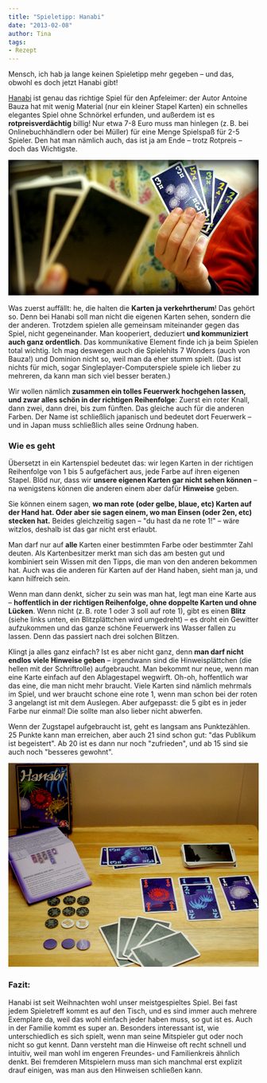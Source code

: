 ```yaml
---
title: "Spieletipp: Hanabi"
date: "2013-02-08" 
author: Tina
tags:
- Rezept
---
```


Mensch, ich hab ja lange keinen Spieletipp mehr gegeben – und das, obwohl es doch jetzt Hanabi gibt!

[Hanabi](http://www.spiele-check.de/page.php?page=game_view&gameid=11641 "Hanabi bei spielecheck.de (Infos, Bilder und Rezensionen)") ist genau das richtige Spiel für den Apfeleimer: der Autor Antoine Bauza hat mit wenig Material (nur ein kleiner Stapel Karten) ein schnelles elegantes Spiel ohne Schnörkel erfunden, und außerdem ist es **rotpreisverdächtig** billig! Nur etwa 7-8 Euro muss man hinlegen (z. B. bei Onlinebuchhändlern oder bei Müller) für eine Menge Spielspaß für 2-5 Spieler. Den hat man nämlich auch, das ist ja am Ende – trotz Rotpreis – doch das Wichtigste.

[![Hanabi-Kartenhand](images/hanabi-kartenhand.jpg)](http://apfeleimer.wordpress.com/2013/02/09/spieletipp-hanabi/hanabi-kartenhand/)

Was zuerst auffällt: he, die halten die **Karten ja verkehrtherum**! Das gehört so. Denn bei Hanabi soll man nicht die eigenen Karten sehen, sondern die der anderen. Trotzdem spielen alle gemeinsam miteinander gegen das Spiel, nicht gegeneinander. Man kooperiert, deduziert **und kommuniziert auch ganz ordentlich**. Das kommunikative Element finde ich ja beim Spielen total wichtig. Ich mag deswegen auch die Spielehits 7 Wonders (auch von Bauza!) und Dominion nicht so, weil man da eher stumm spielt. (Das ist nichts für mich, sogar Singleplayer-Computerspiele spiele ich lieber zu mehreren, da kann man sich viel besser beraten.)

Wir wollen nämlich **zusammen ein tolles Feuerwerk hochgehen lassen, und zwar alles schön in der richtigen Reihenfolge**: Zuerst ein roter Knall, dann zwei, dann drei, bis zum fünften. Das gleiche auch für die anderen Farben. Der Name ist schließlich japanisch und bedeutet dort Feuerwerk – und in Japan muss schließlich alles seine Ordnung haben.

### Wie es geht

Übersetzt in ein Kartenspiel bedeutet das: wir legen Karten in der richtigen Reihenfolge von 1 bis 5 aufgefächert aus, jede Farbe auf ihren eigenen Stapel. Blöd nur, dass wir **unsere eigenen Karten gar nicht sehen können** – na wenigstens können die anderen einem aber dafür **Hinweise** geben.

Sie können einem sagen, **wo man rote (oder gelbe, blaue, etc) Karten auf der Hand hat. Oder aber sie sagen einem, wo man Einsen (oder 2en, etc) stecken hat.** Beides gleichzeitig sagen – "du hast da ne rote 1!" – wäre witzlos, deshalb ist das gar nicht erst erlaubt.

Man darf nur auf **alle** Karten einer bestimmten Farbe oder bestimmter Zahl deuten. Als Kartenbesitzer merkt man sich das am besten gut und kombiniert sein Wissen mit den Tipps, die man von den anderen bekommen hat. Auch was die anderen für Karten auf der Hand haben, sieht man ja, und kann hilfreich sein.

Wenn man dann denkt, sicher zu sein was man hat, legt man eine Karte aus – **hoffentlich in der richtigen Reihenfolge, ohne doppelte Karten und ohne Lücken**. Wenn nicht (z. B. rote 1 oder 3 soll auf rote 1), gibt es einen **Blitz** (siehe links unten, ein Blitzplättchen wird umgedreht) – es droht ein Gewitter aufzukommen und das ganze schöne Feuerwerk ins Wasser fallen zu lassen. Denn das passiert nach drei solchen Blitzen.

Klingt ja alles ganz einfach? Ist es aber nicht ganz, denn **man darf nicht endlos viele Hinweise geben** – irgendwann sind die Hinweisplättchen (die hellen mit der Schriftrolle) aufgebraucht. Man bekommt nur neue, wenn man eine Karte einfach auf den Ablagestapel wegwirft. Oh-oh, hoffentlich war das eine, die man nicht mehr braucht. Viele Karten sind nämlich mehrmals im Spiel, und wer braucht schone eine rote 1, wenn man schon bei der roten 3 angelangt ist mit dem Auslegen. Aber aufgepasst: die 5 gibt es in jeder Farbe nur einmal! Die sollte man also lieber nicht abwerfen.

Wenn der Zugstapel aufgebraucht ist, geht es langsam ans Punktezählen. 25 Punkte kann man erreichen, aber auch 21 sind schon gut: "das Publikum ist begeistert". Ab 20 ist es dann nur noch "zufrieden", und ab 15 sind sie auch noch "besseres gewohnt".

[![Hanabi-Aufbau](images/hanabi-aufbau.jpg)](http://apfeleimer.wordpress.com/2013/02/09/spieletipp-hanabi/hanabi-aufbau/)

### **Fazit:**

Hanabi ist seit Weihnachten wohl unser meistgespieltes Spiel. Bei fast jedem Spieletreff kommt es auf den Tisch, und es sind immer auch mehrere Exemplare da, weil das wohl einfach jeder haben muss, so gut ist es. Auch in der Familie kommt es super an. Besonders interessant ist, wie unterschiedlich es sich spielt, wenn man seine Mitspieler gut oder noch nicht so gut kennt. Dann versteht man die Hinweise oft recht schnell und intuitiv, weil man wohl im engeren Freundes- und Familienkreis ähnlich denkt. Bei fremderen Mitspielern muss man sich manchmal erst explizit drauf einigen, was man aus den Hinweisen schließen kann.
